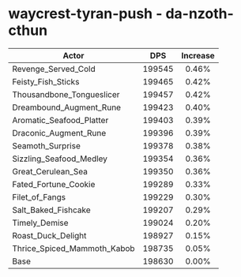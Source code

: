 # waycrest-tyran-push - da-nzoth-cthun
| Actor | DPS | Increase |
|---|:---:|:---:|
|Revenge_Served_Cold|199545|0.46%|
|Feisty_Fish_Sticks|199465|0.42%|
|Thousandbone_Tongueslicer|199457|0.42%|
|Dreambound_Augment_Rune|199423|0.40%|
|Aromatic_Seafood_Platter|199403|0.39%|
|Draconic_Augment_Rune|199396|0.39%|
|Seamoth_Surprise|199378|0.38%|
|Sizzling_Seafood_Medley|199354|0.36%|
|Great_Cerulean_Sea|199350|0.36%|
|Fated_Fortune_Cookie|199289|0.33%|
|Filet_of_Fangs|199229|0.30%|
|Salt_Baked_Fishcake|199207|0.29%|
|Timely_Demise|199024|0.20%|
|Roast_Duck_Delight|198927|0.15%|
|Thrice_Spiced_Mammoth_Kabob|198735|0.05%|
|Base|198630|0.00%|
